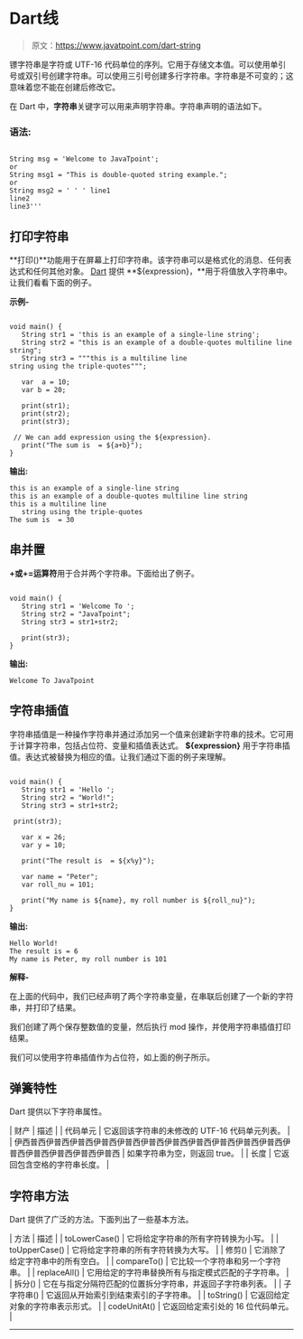 # Dart线

> 原文：<https://www.javatpoint.com/dart-string>

镖字符串是字符或 UTF-16 代码单位的序列。它用于存储文本值。可以使用单引号或双引号创建字符串。可以使用三引号创建多行字符串。字符串是不可变的；这意味着您不能在创建后修改它。

在 Dart 中，**字符串**关键字可以用来声明字符串。字符串声明的语法如下。

### 语法:

```

String msg = 'Welcome to JavaTpoint';
or
String msg1 = "This is double-quoted string example.";
or
String msg2 = ' ' ' line1
line2
line3'''

```

## 打印字符串

**打印()**功能用于在屏幕上打印字符串。该字符串可以是格式化的消息、任何表达式和任何其他对象。 [Dart](https://www.javatpoint.com/dart-programming) 提供 **${expression}，**用于将值放入字符串中。让我们看看下面的例子。

**示例-**

```

void main() { 
   String str1 = 'this is an example of a single-line string'; 
   String str2 = "this is an example of a double-quotes multiline line string"; 
   String str3 = """this is a multiline line 
string using the triple-quotes"""; 

   var  a = 10;
   var b = 20;

   print(str1);
   print(str2); 
   print(str3); 

 // We can add expression using the ${expression}.
   print("The sum is  = ${a+b}");
}

```

**输出:**

```
this is an example of a single-line string
this is an example of a double-quotes multiline line string
this is a multiline line
   string using the triple-quotes
The sum is  = 30

```

## 串并置

**+或+=运算符**用于合并两个字符串。下面给出了例子。

```

void main() { 
   String str1 = 'Welcome To '; 
   String str2 = "JavaTpoint"; 
   String str3 = str1+str2;

   print(str3); 
}

```

**输出:**

```
Welcome To JavaTpoint

```

## 字符串插值

字符串插值是一种操作字符串并通过添加另一个值来创建新字符串的技术。它可用于计算字符串，包括占位符、变量和插值表达式。 **${expression}** 用于字符串插值。表达式被替换为相应的值。让我们通过下面的例子来理解。

```

void main() { 
   String str1 = 'Hello '; 
   String str2 = "World!"; 
   String str3 = str1+str2;

 print(str3); 

   var x = 26;
   var y = 10;

   print("The result is  = ${x%y}");

   var name = "Peter";
   var roll_nu = 101;

   print("My name is ${name}, my roll number is ${roll_nu}");
}

```

**输出:**

```
Hello World!
The result is = 6
My name is Peter, my roll number is 101

```

**解释-**

在上面的代码中，我们已经声明了两个字符串变量，在串联后创建了一个新的字符串，并打印了结果。

我们创建了两个保存整数值的变量，然后执行 mod 操作，并使用字符串插值打印结果。

我们可以使用字符串插值作为占位符，如上面的例子所示。

## 弹簧特性

Dart 提供以下字符串属性。

| 财产 | 描述 |
| 代码单元 | 它返回该字符串的未修改的 UTF-16 代码单元列表。 |
| 伊西普西伊普西伊普西伊普西伊普西伊普西伊普西伊普西伊普西伊普西伊普西伊普西伊普西伊普西伊普西伊普西 | 如果字符串为空，则返回 true。 |
| 长度 | 它返回包含空格的字符串长度。 |

## 字符串方法

Dart 提供了广泛的方法。下面列出了一些基本方法。

| 方法 | 描述 |
| toLowerCase() | 它将给定字符串的所有字符转换为小写。 |
| toUpperCase() | 它将给定字符串的所有字符转换为大写。 |
| 修剪() | 它消除了给定字符串中的所有空白。 |
| compareTo() | 它比较一个字符串和另一个字符串。 |
| replaceAll() | 它用给定的字符串替换所有与指定模式匹配的子字符串。 |
| 拆分() | 它在与指定分隔符匹配的位置拆分字符串，并返回子字符串列表。 |
| 子字符串() | 它返回从开始索引到结束索引的子字符串。 |
| toString() | 它返回给定对象的字符串表示形式。 |
| codeUnitAt() | 它返回给定索引处的 16 位代码单元。 |

* * *